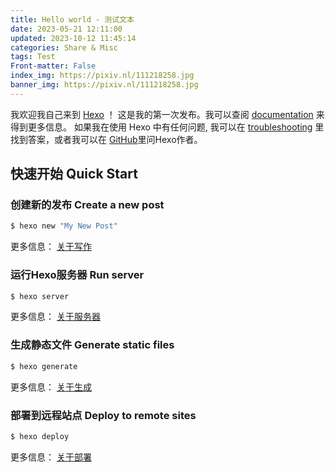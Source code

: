 ```yaml
---
title: Hello world - 测试文本
date: 2023-05-21 12:11:00
updated: 2023-10-12 11:45:14
categories: Share & Misc
tags: Test
Front-matter: False
index_img: https://pixiv.nl/111218258.jpg
banner_img: https://pixiv.nl/111218258.jpg
---
```


我欢迎我自己来到 [Hexo](https://hexo.io/) ！ 这是我的第一次发布。我可以查阅 [documentation](https://hexo.io/docs/) 来得到更多信息。 如果我在使用 Hexo 中有任何问题, 我可以在 [troubleshooting](https://hexo.io/docs/troubleshooting.html) 里找到答案，或者我可以在 [GitHub](https://github.com/hexojs/hexo/issues)里问Hexo作者。

## 快速开始    Quick Start

### 创建新的发布    Create a new post

``` bash
$ hexo new "My New Post"
```

更多信息： [关于写作](https://hexo.io/zh-cn/docs/writing.html)

### 运行Hexo服务器    Run server

``` bash
$ hexo server
```

更多信息： [关于服务器](https://hexo.io/zh-cn/docs/server.html)

### 生成静态文件    Generate static files

``` bash
$ hexo generate
```

更多信息： [关于生成](https://hexo.io/zh-cn/docs/generating.html)

### 部署到远程站点    Deploy to remote sites

``` bash
$ hexo deploy
```

更多信息： [关于部署](https://hexo.io/zh-cn/docs/one-command-deployment.html)
